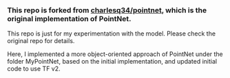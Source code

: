 ### This repo is forked from [charlesq34/pointnet](https://github.com/charlesq34/pointnet), which is the original implementation of PointNet.

This repo is just for my experimentation with the model. Please check the original repo for details.

Here, I implemented a more object-oriented approach of PointNet under the folder MyPointNet, based on the initial implementation, and updated initial code to use TF v2.

